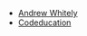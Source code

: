 - [Andrew Whitely](https://github.com/andrewwhitely)
- [Codeducation](https://github.com/fsucodeducation)
